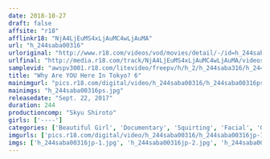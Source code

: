```yaml
---
date: 2018-10-27
draft: false
affsite: "r18"
afflinkr18: "NjA4LjEuMS4xLjAuMC4wLjAuMA"
url: "h_244saba00316"
urloriginal: "http://www.r18.com/videos/vod/movies/detail/-/id=h_244saba00316"
urlfinal: "http://media.r18.com/track/NjA4LjEuMS4xLjAuMC4wLjAuMA/videos/vod/movies/detail/-/id=h_244saba00316"
samplevid: "awspv3001.r18.com/litevideo/freepv/h/h_2/h_244saba316/h_244saba316_dmb_w.mp4"
title: "Why Are YOU Here In Tokyo? 6"
mainimgurl: "pics.r18.com/digital/video/h_244saba00316/h_244saba00316ps.jpg"
mainimgs: "h_244saba00316ps.jpg"
releasedate: "Sept. 22, 2017"
duration: 244
productioncomp: "Skyu Shiroto"
girls: ['----']
categories: ['Beautiful Girl', 'Documentary', 'Squirting', 'Facial', 'Gonzo', 'Over 4 Hours']
imgurls: ['pics.r18.com/digital/video/h_244saba00316/h_244saba00316jp-1.jpg', 'pics.r18.com/digital/video/h_244saba00316/h_244saba00316jp-2.jpg', 'pics.r18.com/digital/video/h_244saba00316/h_244saba00316jp-3.jpg', 'pics.r18.com/digital/video/h_244saba00316/h_244saba00316jp-4.jpg', 'pics.r18.com/digital/video/h_244saba00316/h_244saba00316jp-5.jpg', 'pics.r18.com/digital/video/h_244saba00316/h_244saba00316jp-6.jpg', 'pics.r18.com/digital/video/h_244saba00316/h_244saba00316jp-7.jpg', 'pics.r18.com/digital/video/h_244saba00316/h_244saba00316jp-8.jpg', 'pics.r18.com/digital/video/h_244saba00316/h_244saba00316jp-9.jpg', 'pics.r18.com/digital/video/h_244saba00316/h_244saba00316jp-10.jpg', 'pics.r18.com/digital/video/h_244saba00316/h_244saba00316jp-11.jpg', 'pics.r18.com/digital/video/h_244saba00316/h_244saba00316jp-12.jpg', 'pics.r18.com/digital/video/h_244saba00316/h_244saba00316jp-13.jpg', 'pics.r18.com/digital/video/h_244saba00316/h_244saba00316jp-14.jpg', 'pics.r18.com/digital/video/h_244saba00316/h_244saba00316jp-15.jpg', 'pics.r18.com/digital/video/h_244saba00316/h_244saba00316jp-16.jpg', 'pics.r18.com/digital/video/h_244saba00316/h_244saba00316jp-17.jpg', 'pics.r18.com/digital/video/h_244saba00316/h_244saba00316jp-18.jpg', 'pics.r18.com/digital/video/h_244saba00316/h_244saba00316jp-19.jpg', 'pics.r18.com/digital/video/h_244saba00316/h_244saba00316jp-20.jpg']
imgs: ['h_244saba00316jp-1.jpg', 'h_244saba00316jp-2.jpg', 'h_244saba00316jp-3.jpg', 'h_244saba00316jp-4.jpg', 'h_244saba00316jp-5.jpg', 'h_244saba00316jp-6.jpg', 'h_244saba00316jp-7.jpg', 'h_244saba00316jp-8.jpg', 'h_244saba00316jp-9.jpg', 'h_244saba00316jp-10.jpg', 'h_244saba00316jp-11.jpg', 'h_244saba00316jp-12.jpg', 'h_244saba00316jp-13.jpg', 'h_244saba00316jp-14.jpg', 'h_244saba00316jp-15.jpg', 'h_244saba00316jp-16.jpg', 'h_244saba00316jp-17.jpg', 'h_244saba00316jp-18.jpg', 'h_244saba00316jp-19.jpg', 'h_244saba00316jp-20.jpg']
---
```

